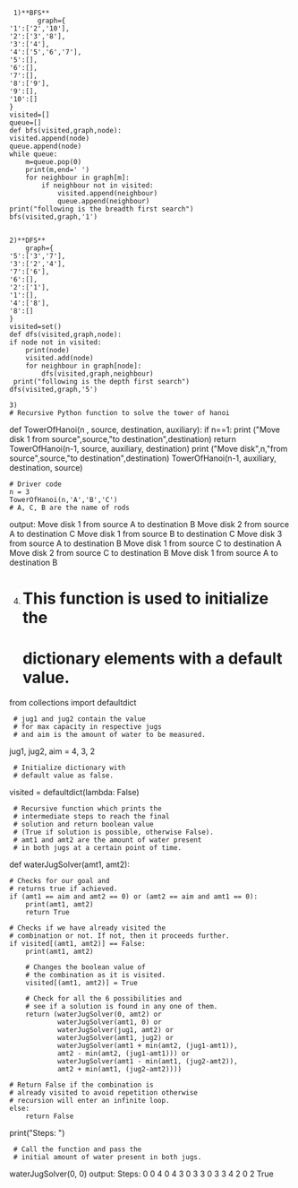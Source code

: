      1)**BFS**
           graph={
    '1':['2','10'],
    '2':['3','8'],
    '3':['4'],
    '4':['5','6','7'],
    '5':[],
    '6':[],
    '7':[], 
    '8':['9'], 
    '9':[],
    '10':[]    
    }
    visited=[]
    queue=[]
    def bfs(visited,graph,node):
    visited.append(node)
    queue.append(node)
    while queue:
        m=queue.pop(0)
        print(m,end=' ')
        for neighbour in graph[m]:
            if neighbour not in visited:
                visited.append(neighbour)
                queue.append(neighbour)
    print("following is the breadth first search")
    bfs(visited,graph,'1')
         
         
    2)**DFS**       
        graph={
    '5':['3','7'],
    '3':['2','4'],
    '7':['6'],
    '6':[],
    '2':['1'],
    '1':[],
    '4':['8'], 
    '8':[]    
    }
    visited=set()
    def dfs(visited,graph,node):
    if node not in visited:
        print(node)
        visited.add(node)
        for neighbour in graph[node]:
            dfs(visited,graph,neighbour)
     print("following is the depth first search")
    dfs(visited,graph,'5')
    
    3)
    # Recursive Python function to solve the tower of hanoi
def TowerOfHanoi(n , source, destination, auxiliary):
    if n==1:
        print ("Move disk 1 from source",source,"to destination",destination)
        return
    TowerOfHanoi(n-1, source, auxiliary, destination)
    print ("Move disk",n,"from source",source,"to destination",destination)
    TowerOfHanoi(n-1, auxiliary, destination, source)
         
    # Driver code
    n = 3
    TowerOfHanoi(n,'A','B','C')
    # A, C, B are the name of rods
 output:
 Move disk 1 from source A to destination B
Move disk 2 from source A to destination C
Move disk 1 from source B to destination C
Move disk 3 from source A to destination B
Move disk 1 from source C to destination A
Move disk 2 from source C to destination B
Move disk 1 from source A to destination B

4)
     # This function is used to initialize the 
     # dictionary elements with a default value.
from collections import defaultdict
  
     # jug1 and jug2 contain the value 
     # for max capacity in respective jugs 
     # and aim is the amount of water to be measured. 
jug1, jug2, aim = 4, 3, 2
  
     # Initialize dictionary with 
     # default value as false.
visited = defaultdict(lambda: False)
  
     # Recursive function which prints the 
     # intermediate steps to reach the final 
     # solution and return boolean value 
     # (True if solution is possible, otherwise False).
     # amt1 and amt2 are the amount of water present 
     # in both jugs at a certain point of time.
def waterJugSolver(amt1, amt2): 
  
    # Checks for our goal and 
    # returns true if achieved.
    if (amt1 == aim and amt2 == 0) or (amt2 == aim and amt1 == 0):
        print(amt1, amt2)
        return True
      
    # Checks if we have already visited the
    # combination or not. If not, then it proceeds further.
    if visited[(amt1, amt2)] == False:
        print(amt1, amt2)
      
        # Changes the boolean value of
        # the combination as it is visited. 
        visited[(amt1, amt2)] = True
      
        # Check for all the 6 possibilities and 
        # see if a solution is found in any one of them.
        return (waterJugSolver(0, amt2) or
                waterJugSolver(amt1, 0) or
                waterJugSolver(jug1, amt2) or
                waterJugSolver(amt1, jug2) or
                waterJugSolver(amt1 + min(amt2, (jug1-amt1)),
                amt2 - min(amt2, (jug1-amt1))) or
                waterJugSolver(amt1 - min(amt1, (jug2-amt2)),
                amt2 + min(amt1, (jug2-amt2))))
      
    # Return False if the combination is 
    # already visited to avoid repetition otherwise
    # recursion will enter an infinite loop.
    else:
        return False
  
print("Steps: ")
  
     # Call the function and pass the
     # initial amount of water present in both jugs.
waterJugSolver(0, 0)
output:
Steps: 
0 0
4 0
4 3
0 3
3 0
3 3
4 2
0 2
True
